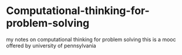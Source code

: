 # Computational-thinking-for-problem-solving
my notes on computational thinking for problem solving
this is a mooc offered by university of pennsylvania
